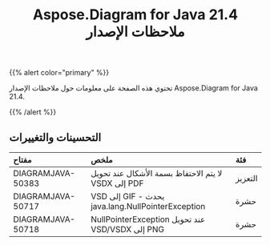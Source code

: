 ﻿---
title: Aspose.Diagram for Java 21.4 ملاحظات الإصدار
type: docs
weight: 9
url: /ar/java/aspose-diagram-for-java-21-4-release-notes/
---
{{% alert color="primary" %}}

تحتوي هذه الصفحة على معلومات حول ملاحظات الإصدار Aspose.Diagram for Java 21.4.

{{% /alert %}}
## **التحسينات والتغييرات**  ##

|**مفتاح**|**ملخص**|**فئة**|
|:- |:- |:- |
|DIAGRAMJAVA-50383|لا يتم الاحتفاظ بسمة الأشكال عند تحويل VSDX إلى PDF|التعزيز|
|DIAGRAMJAVA-50717|VSD إلى GIF - يحدث java.lang.NullPointerException|حشرة|
|DIAGRAMJAVA-50718|NullPointerException عند تحويل VSD/VSDX إلى PNG|حشرة|
